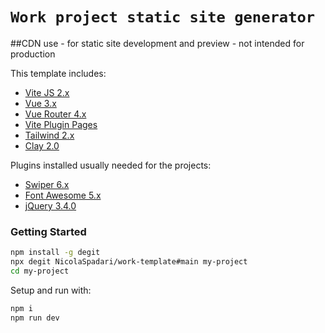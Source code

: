 # `Work project static site generator`

##CDN use - for static site development and preview - not intended for production


This template includes:

-   [Vite JS 2.x](https://vitejs.dev/)
-   [Vue 3.x](https://v3.vuejs.org/)
-   [Vue Router 4.x](https://next.router.vuejs.org/)
-   [Vite Plugin Pages](https://github.com/hannoeru/vite-plugin-pages)
-   [Tailwind 2.x](https://tailwindcss.com/docs/installation)
-   [Clay 2.0](https://v2.clayui.com/docs/components/alerts.html)

Plugins installed usually needed for the projects:

-   [Swiper 6.x](https://swiperjs.com/swiper-api)
-   [Font Awesome 5.x](https://fontawesome.com/)
-   [jQuery 3.4.0](https://jquery.com/)

### Getting Started

```sh
npm install -g degit
npx degit NicolaSpadari/work-template#main my-project
cd my-project
```

Setup and run with:

```sh
npm i
npm run dev
```
